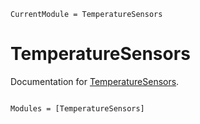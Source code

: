 ```@meta
CurrentModule = TemperatureSensors
```

# TemperatureSensors

Documentation for [TemperatureSensors](https://github.com/Eduardo-BDMAlves/TemperatureSensors.jl).

```@index
```

```@autodocs
Modules = [TemperatureSensors]
```
